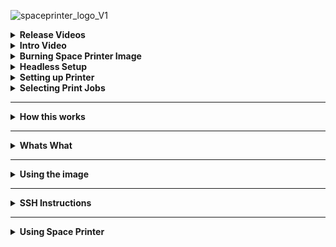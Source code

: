 ![spaceprinter_logo_V1](https://user-images.githubusercontent.com/50184793/158988554-897dfbab-ad58-4957-a183-4a2e8d72c6e9.png)

<details>
  <summary><b>Release Videos</b></summary>
  
  <details>
    <summary>V0.5-Beta</summary>
    
https://user-images.githubusercontent.com/50184793/168614253-6e0efcce-10d7-43b8-96c6-c5ffbbb51bf7.mp4
  </details>
  
  <details>
    <summary>V0.4-Beta</summary>
    
https://user-images.githubusercontent.com/50184793/166256355-32b32606-ce2a-4cf3-9340-5bb910eec5b9.mp4
  </details>
  
</details>

<details>
  <summary><b>Intro Video</b></summary>

  https://user-images.githubusercontent.com/50184793/166168050-70cbcd21-9bfd-4ed2-b2a3-8588f3fef16b.mp4
</details>
 
<details>
  <summary><b>Burning Space Printer Image</b></summary>
  
https://user-images.githubusercontent.com/50184793/166245597-8fbeb16f-7113-405d-8104-c5a7038e3a95.mp4
</details>

<details>
  <summary><b>Headless Setup</b></summary>
  
  https://user-images.githubusercontent.com/50184793/166245424-285ea610-026c-4916-adad-ae24238b94da.mp4
</details>

<details>
  <summary><b>Setting up Printer</b></summary>

https://user-images.githubusercontent.com/50184793/166266598-8e4d21e6-84c6-4fc6-af91-cee692597f3d.mp4
</details>

<details>
  <summary><b>Selecting Print Jobs</b></summary>
  Coming soon.
</details>

<hr />
<details>
  <summary><b>How this works</b></summary>
  
  Image is based on Ubuntu 22.04.
  <blockquote>
    
  Space Printer "API" is a backend written in TypeScript using NodeJs. This backend connects the UI with the firmware and communicates 
  with the cadano blockchain in one of two ways. 

  Either through Cardano Box's hosted node or Blockfrost for those that don't wish to run their own node.

  It utilizes https://open-rpc.org/ to generate and spec out the JSON-RPC 2.0 based backend api 
  and front end client.

  And uses Oura(https://github.com/txpipe/oura) to sync printer wallet data.

  The idea of Space Printer dapp is to have it work directly on Raspberry Pi hardware that is connected to your 3D printers serial port.
  Now days most serial ports on 3D printers are emulated through USB.

  Also this takes in mind that you're running a 3D printer that suports Marlin Firmware G-Codr commands which is something like 95% of all 3D printers.
  However if you'r running a specialty 3D printer and you have serial access to it, we will be more than happy to work with you to support as many 3D       printers out of the box as we can.

  Space Printer needs to be able to access the Cardano blockchain to pull information about print jobs from the Adosia market place smart contracts.
  And to create transactions like minting your registration NFT and accepting print jobs etc etc.

  The dapp/firmware is currently setup to use Blockfrost, from which you can get a free API key that gives you up to 50k requests a day which is MORE       than enough for space printer. You will also be able to reuse the API key on more than one device.

  Second solution is running Cardano Box From Adosia. Cardano Box runs Ogmios that is hooked up to the Cardano Node directly. If you have the know how on   how to setup Ogmios and Cardano-node on your own hardware you can point Space Printer towards that as well.
  </blockquote>
</details>

<hr />
<details>
  <summary><b>Whats What</b></summary>
  
  <blockquote>
    **Server directory** contains the backend api source code the JSON-RPC 2.0<br/>
    **Client directory** contains a reactjs client with auto compelte and everyting for the above api.<br/>
    </blockquote>
</details>

<hr />  
<details>
  <summary><b>Using the image</b></summary>
  
<blockquote> 
Currently space printer is supported on all Raspberry PI3 and above. You can atually burn the image onto a SD Card or USB Drive and switch it on the go between different Raspberry Pis.

Few things to keep in mind. Using certain Raspberry Pi's come with certian restrictions outlined below:
  
**SD Cards**: Even though this image is supported on SD Cards and using certain Raspberry Pi models will give you no choice but to use a SD Card. I am not a SD Card fan, they're not too reliable and painfully slow but get the job done most of the time. However as long as you save your printer seed phrases.
due to decentralization and data being stored on the Cardano network recovering from a crashed SD card or system in general is rather painless.
  
**Slicer**: Space Printer has the capability to run Kiri:Moto Slicer locally, but it won't let you set it up unless you're using a device with 4Gb or more.
  
**Raspberry Pi 3A+**: This is a great little 512Ram Quad Corce devvice wtih build in WiFi, SD Card port and 1xUSB2.0 port. Using this device you will need to setup a file with your WiFi credentials describe int he instructions and you can only use an SD card do to it only hacing one USB port which use going to be use to plug into your 3D printer.
  
**Raspberry Pi 3B+**: This is by far my favorite model and I still have one I bought 5 years ago. These come with 1Gb Ram, Quad 64Bit core, 4 USB ports and ethernet port. Due to the fact that you can plug this one up to your network directly it makes it somewhat easier to do first time setup after burning and running your image.

**Raspberry Pi 4B+** Much like the 3B+ any range from 1Gb to 8Gb of these will work these are excellent SBCs.
</blockquote>
</details>

<hr />
<details>
  <summary><b>SSH Instructions</b></summary>
  
<blockquote>
  **SSH Credentials**
  username: printer
  password: spaceprinter
    
  First boot up will take longer. Due to expanding into the full size of your medium.
  And running some first time scripts. The first bootup time will also depend on the Raspberry Pi that you use.
  
  1) I would recommend SSH into the device and changing the password with the `passwd` command.
  
  2) setup your WiFi if you need to (instructions coming soon)
</blockquote>
</details>

<hr />
<details>
  <summary><b>Using Space Printer</b></summary>
  
<blockquote>
  Keep in mind the Space Printer dapp is still in very early Development Beta stages.
  
  Once you have your Raspberry Pi running with the Space Printer firmware and connected to your network. You should be able to open up any web browser      and type in `http://spaceprinter` in the address bar and it should bring up the Space Printer UI.

  From there you can select your session type, meaning how is the dapp accessing the Cardano Blockchain as explained above, you can choose `Blockfrost`     or `Cardano Box`(Currently missing full implementation).

  Choosing the Blockfrost option will require you to create a local account on your device and obtain a blockfrost API key.
  
  Choosing the Cardano Box option will only require you to login with the same account you have existing on your Cardano Box.
  
  If for some reason you're getting Auth Errors or no account on either solution and you can't remember your passwords. You can use the WIPE db solution,   keep in mind this will also wipe any wallet information you had on the device. However you can easily recover your wallets with your seed phrase and     all the data will resync from the Cardano Blockchain (FUCK YEAH DECENTRALIZATION)!!!
  
  Next step is to setup your printer wallet with one of two options, generate a new one or recover from seed phrase. Either option you chose you will       need to have your Space Printer device connected to your printer via USB and make sure it has a serial connection.
  
  Once your wallet is setup you will need to make sure it's funded with enough ADA to complete registration transactions if it's a new wallet and to pick   up new print jobs or complete current ones.
</blockquote>
</details>
